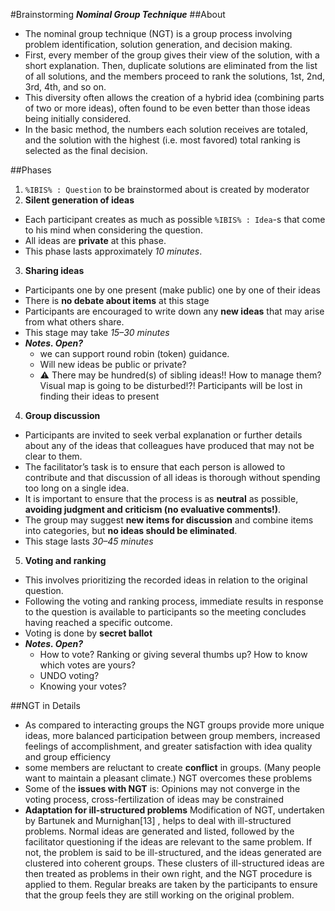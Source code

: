 #Brainstorming
_**Nominal Group Technique**_
##About
+ The nominal group technique (NGT) is a group process involving problem identification, solution generation, and decision making.
+ First, every member of the group gives their view of the solution, with a short explanation. Then, duplicate solutions are eliminated from the list of all solutions, and the members proceed to rank the solutions, 1st, 2nd, 3rd, 4th, and so on.
+ This diversity often allows the creation of a hybrid idea (combining parts of two or more ideas), often found to be even better than those ideas being initially considered.
+ In the basic method, the numbers each solution receives are totaled, and the solution with the highest (i.e. most favored) total ranking is selected as the final decision.

##Phases
1. `%IBIS% : Question` to be brainstormed about is created by moderator
2. **Silent generation of ideas**
  + Each participant creates as much as possible `%IBIS% : Idea`-s that come to his mind when considering the question.
  + All ideas are **private** at this phase.
  + This phase lasts approximately _10 minutes_.
3. **Sharing ideas**
  + Participants one by one present (make public) one by one of their ideas
  + There is **no debate about items** at this stage
  + Participants are encouraged to write down any **new ideas** that may arise from what others share.
  + This stage may take _15–30 minutes_
  + _**Notes. Open?**_
    + we can support round robin (token) guidance.
    + Will new ideas be public or private?
    + :warning: There may be hundred(s) of sibling ideas!! How to manage them? Visual map is going to be disturbed!?! Participants will be lost in finding their ideas to present
4. **Group discussion**
  + Participants are invited to seek verbal explanation or further details about any of the ideas that colleagues have produced that may not be clear to them.
  + The facilitator’s task is to ensure that each person is allowed to contribute and that discussion of all ideas is thorough without spending too long on a single idea.
  + It is important to ensure that the process is as **neutral** as possible, **avoiding judgment and criticism (no evaluative comments!)**.
  + The group may suggest **new items for discussion** and combine items into categories, but **no ideas should be eliminated**.
  + This stage lasts _30–45 minutes_
5. **Voting and ranking**
  + This involves prioritizing the recorded ideas in relation to the original question.
  + Following the voting and ranking process, immediate results in response to the question is available to participants so the meeting concludes having reached a specific outcome.
  + Voting is done by **secret ballot**
  + _**Notes. Open?**_
    + How to vote? Ranking or giving several thumbs up? How to know which votes are yours?
    + UNDO voting?
    + Knowing your votes?

##NGT in Details
+ As compared to interacting groups the NGT groups provide more unique ideas, more balanced participation between group members, increased feelings of accomplishment, and greater satisfaction with idea quality and group efficiency
+ some members are reluctant to create **conflict** in groups. (Many people want to maintain a pleasant climate.) NGT overcomes these problems
+ Some of the **issues with NGT** is: Opinions may not converge in the voting process, cross-fertilization of ideas may be constrained
+ **Adaptation for ill-structured problems**
Modification of NGT, undertaken by Bartunek and Murnighan[13] , helps to deal with ill-structured problems. Normal ideas are generated and listed, followed by the facilitator questioning if the ideas are relevant to the same problem. If not, the problem is said to be ill-structured, and the ideas generated are clustered into coherent groups. These clusters of ill-structured ideas are then treated as problems in their own right, and the NGT procedure is applied to them. Regular breaks are taken by the participants to ensure that the group feels they are still working on the original problem.
